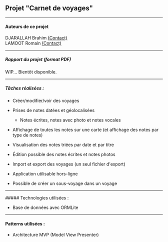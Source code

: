 Projet "Carnet de voyages"
------------------------------------

------------------------------------

#### Auteurs de ce projet
DJARALLAH Brahim [(Contact)](mailto:brahim.djarallah@etudiant.univ-lille1.fr)    
LAMOOT Romain [(Contact)](mailto:romain.lamoot@etudiant.univ-lille1.fr)

---------------------

##### Rapport du projet (format PDF)
  WIP... Bientôt disponible.


-----------------------------

##### Tâches réalisées :

  - Créer/modifier/voir des voyages
  - Prises de notes datées et géolocalisées
    - Notes écrites, notes avec photo et notes vocales
  - Affichage de toutes les notes sur une carte (et affichage des notes par type de notes)
  - Visualisation des notes triées par date et par titre
  - Édition possible des notes écrites et notes photos
  - Import et export des voyages (un seul fichier d'export)
  - Application utilisable hors-ligne

  - Possible de créer un sous-voyage dans un voyage

-------------------------------------

##### Technologies utilisées :
  - Base de données avec ORMLite

-------------------------------------

#### Patterns utilisées :
  - Architecture MVP (Model View Presenter)
